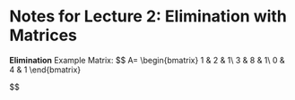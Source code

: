 # Notes for Lecture 2:  Elimination with Matrices
**Elimination**
Example Matrix:
$$
A=
\begin{bmatrix}
1 & 2 & 1\\
3 & 8 & 1\\
0 & 4 & 1
\end{bmatrix}

$$